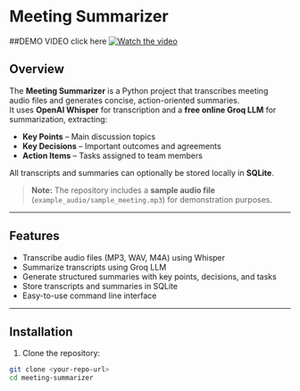 # Meeting Summarizer
##DEMO VIDEO
click here
[![Watch the video](https://img.shields.io/badge/YouTube-View%20Demo-red?logo=youtube&style=for-the-badge)](https://youtu.be/MgzlZRN3__k)

## Overview
The **Meeting Summarizer** is a Python project that transcribes meeting audio files and generates concise, action-oriented summaries.  
It uses **OpenAI Whisper** for transcription and a **free online Groq LLM** for summarization, extracting:

- **Key Points** – Main discussion topics  
- **Key Decisions** – Important outcomes and agreements  
- **Action Items** – Tasks assigned to team members  

All transcripts and summaries can optionally be stored locally in **SQLite**.

> **Note:** The repository includes a **sample audio file** (`example_audio/sample_meeting.mp3`) for demonstration purposes.

---

## Features
- Transcribe audio files (MP3, WAV, M4A) using Whisper  
- Summarize transcripts using Groq LLM  
- Generate structured summaries with key points, decisions, and tasks  
- Store transcripts and summaries in SQLite  
- Easy-to-use command line interface  

---

## Installation

1. Clone the repository:

```bash
git clone <your-repo-url>
cd meeting-summarizer
